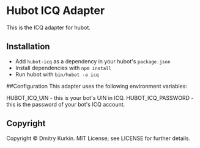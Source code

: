 # Hubot ICQ Adapter

This is the ICQ adapter for hubot. 

## Installation
* Add `hubot-icq` as a dependency in your hubot's `package.json`
* Install dependencies with `npm install`
* Run hubot with `bin/hubot -a icq`

##Configuration
This adapter uses the following environment variables:

HUBOT_ICQ_UIN - this is your bot's UIN in ICQ.
HUBOT_ICQ_PASSWORD - this is the password of your bot's ICQ account.

## Copyright

Copyright &copy; Dmitry Kurkin. MIT License; see LICENSE for further details.
